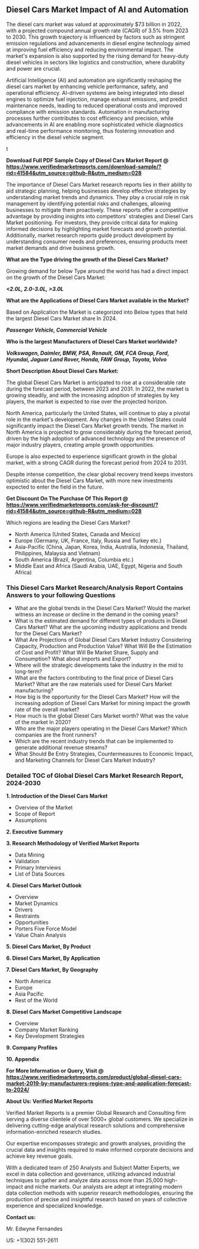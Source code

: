<h2>Diesel Cars Market Impact of AI and Automation</h2><p>The diesel cars market was valued at approximately $73 billion in 2022, with a projected compound annual growth rate (CAGR) of 3.5% from 2023 to 2030. This growth trajectory is influenced by factors such as stringent emission regulations and advancements in diesel engine technology aimed at improving fuel efficiency and reducing environmental impact. The market's expansion is also supported by the rising demand for heavy-duty diesel vehicles in sectors like logistics and construction, where durability and power are crucial.</p><p>Artificial Intelligence (AI) and automation are significantly reshaping the diesel cars market by enhancing vehicle performance, safety, and operational efficiency. AI-driven systems are being integrated into diesel engines to optimize fuel injection, manage exhaust emissions, and predict maintenance needs, leading to reduced operational costs and improved compliance with emission standards. Automation in manufacturing processes further contributes to cost efficiency and precision, while advancements in AI are enabling more sophisticated vehicle diagnostics and real-time performance monitoring, thus fostering innovation and efficiency in the diesel vehicle segment.</p>t</p><p id="" class=""><strong>Download Full PDF Sample Copy of Diesel Cars Market Report @ <a href="https://www.verifiedmarketreports.com/download-sample/?rid=41584&utm_source=github-R&utm_medium=028" target="_blank">https://www.verifiedmarketreports.com/download-sample/?rid=41584&utm_source=github-R&utm_medium=028</a></strong></p><p>The importance of&nbsp;Diesel Cars Market research reports lies in their ability to aid strategic planning, helping businesses develop effective strategies by understanding market trends and dynamics. They play a crucial role in risk management by identifying potential risks and challenges, allowing businesses to mitigate them proactively. These reports offer a competitive advantage by providing insights into competitors' strategies and Diesel Cars Market positioning. For investors, they provide critical data for making informed decisions by highlighting market forecasts and growth potential. Additionally, market research reports guide product development by understanding consumer needs and preferences, ensuring products meet market demands and drive business growth.</p><p><strong>What are the&nbsp;Type driving the growth of the Diesel Cars Market?</strong></p><p id="" class="">Growing demand for below Type around the world has had a direct impact on the growth of the Diesel Cars Market:</p><em><strong><2.0L, 2.0-3.0L, >3.0L</strong></em></p><strong>What are the&nbsp;Applications&nbsp;of Diesel Cars Market available in the Market?</strong></p><p id="" class="">Based on Application the Market is categorized into Below types that held the largest Diesel Cars Market share In 2024.</p><em><strong>Passenger Vehicle, Commercial Vehicle</strong></em></p><strong>Who is the largest Manufacturers of Diesel Cars Market worldwide?</strong></p><p><em><strong>Volkswagen, Daimler, BMW, PSA, Renault, GM, FCA Group, Ford, Hyundai, Jaguar Land Rover, Honda, FAW Group, Toyota, Volvo</strong></em></p><p id="" class=""><strong>Short Description About Diesel Cars Market:</strong></p><p>The global Diesel Cars Market is anticipated to rise at a considerable rate during the forecast period, between 2023 and 2031. In 2022, the market is growing steadily, and with the increasing adoption of strategies by key players, the market is expected to rise over the projected horizon.</p><p>North America, particularly the United States, will continue to play a pivotal role in the market's development. Any changes in the United States could significantly impact the Diesel Cars Market growth trends. The market in North America is projected to grow considerably during the forecast period, driven by the high adoption of advanced technology and the presence of major industry players, creating ample growth opportunities.</p><p>Europe is also expected to experience significant growth in the global market, with a strong CAGR during the forecast period from 2024 to 2031.</p><p>Despite intense competition, the clear global recovery trend keeps investors optimistic about the Diesel Cars Market, with more new investments expected to enter the field in the future.</p><p id="" class=""><strong>Get Discount On The Purchase Of This Report @ <a href="https://www.verifiedmarketreports.com/ask-for-discount/?rid=41584&utm_source=github-R&utm_medium=028" target="_blank">https://www.verifiedmarketreports.com/ask-for-discount/?rid=41584&utm_source=github-R&utm_medium=028</a></strong></p>Which regions are leading the Diesel Cars Market?</p><ul><li>North America (United States, Canada and Mexico)</li><li>Europe (Germany, UK, France, Italy, Russia and Turkey etc.)</li><li>Asia-Pacific (China, Japan, Korea, India, Australia, Indonesia, Thailand, Philippines, Malaysia and Vietnam)</li><li>South America (Brazil, Argentina, Columbia etc.)</li><li>Middle East and Africa (Saudi Arabia, UAE, Egypt, Nigeria and South Africa)</li></ul><h3 id="" class="">This Diesel Cars Market Research/Analysis Report Contains Answers to your following Questions</h3><ul><li>What are the global trends in the Diesel Cars Market? Would the market witness an increase or decline in the demand in the coming years?</li><li>What is the estimated demand for different types of products in Diesel Cars Market? What are the upcoming industry applications and trends for the Diesel Cars Market?</li><li>What Are Projections of Global Diesel Cars Market Industry Considering Capacity, Production and Production Value? What Will Be the Estimation of Cost and Profit? What Will Be Market Share, Supply and Consumption? What about imports and Export?</li><li>Where will the strategic developments take the industry in the mid to long-term?</li><li>What are the factors contributing to the final price of Diesel Cars Market? What are the raw materials used for Diesel Cars Market manufacturing?</li><li>How big is the opportunity for the Diesel Cars Market? How will the increasing adoption of Diesel Cars Market for mining impact the growth rate of the overall market?</li><li>How much is the global Diesel Cars Market worth? What was the value of the market In 2020?</li><li>Who are the major players operating in the Diesel Cars Market? Which companies are the front runners?</li><li>Which are the recent industry trends that can be implemented to generate additional revenue streams?</li><li>What Should Be Entry Strategies, Countermeasures to Economic Impact, and Marketing Channels for Diesel Cars Market Industry?</li></ul><h3 id="" class="">Detailed TOC of Global Diesel Cars Market Research Report, 2024-2030</h3><p id="" class=""><strong>1. Introduction of the Diesel Cars Market</strong></p><ul><li>Overview of the Market</li><li>Scope of Report</li><li>Assumptions</li></ul><p id="" class=""><strong>2. Executive Summary</strong></p><p id="" class=""><strong>3. Research Methodology of Verified Market Reports</strong></p><ul><li>Data Mining</li><li>Validation</li><li>Primary Interviews</li><li>List of Data Sources</li></ul><p id="" class=""><strong>4. Diesel Cars Market Outlook</strong></p><ul><li>Overview</li><li>Market Dynamics</li><li>Drivers</li><li>Restraints</li><li>Opportunities</li><li>Porters Five Force Model</li><li>Value Chain Analysis</li></ul><p id="" class=""><strong>5. Diesel Cars Market, By Product</strong></p><p id="" class=""><strong>6. Diesel Cars Market, By Application</strong></p><p id="" class=""><strong>7. Diesel Cars Market, By Geography</strong></p><ul><li>North America</li><li>Europe</li><li>Asia Pacific</li><li>Rest of the World</li></ul><p id="" class=""><strong>8. Diesel Cars Market Competitive Landscape</strong></p><ul><li>Overview</li><li>Company Market Ranking</li><li>Key Development Strategies</li></ul><p id="" class=""><strong>9. Company Profiles</strong></p><p id="" class=""><strong>10. Appendix</strong></p><p id="" class=""><strong>For More Information or Query, Visit @ <a href="https://www.verifiedmarketreports.com/product/global-diesel-cars-market-2019-by-manufacturers-regions-type-and-application-forecast-to-2024/" target="_blank">https://www.verifiedmarketreports.com/product/global-diesel-cars-market-2019-by-manufacturers-regions-type-and-application-forecast-to-2024/</a></strong></p><p id="" class=""><strong>About Us: Verified Market Reports</strong></p><p id="" class="">Verified Market Reports is a premier Global Research and Consulting firm serving a diverse clientele of over 5000+ global customers. We specialize in delivering cutting-edge analytical research solutions and comprehensive information-enriched research studies.</p><p id="" class="">Our expertise encompasses strategic and growth analyses, providing the crucial data and insights required to make informed corporate decisions and achieve key revenue goals.</p><p id="" class="">With a dedicated team of 250 Analysts and Subject Matter Experts, we excel in data collection and governance, utilizing advanced industrial techniques to gather and analyze data across more than 25,000 high-impact and niche markets. Our analysts are adept at integrating modern data collection methods with superior research methodologies, ensuring the production of precise and insightful research based on years of collective experience and specialized knowledge.</p><p id="" class=""><strong>Contact us:</strong></p><p id="" class="">Mr. Edwyne Fernandes</p><p id="" class="">US: +1(302) 551-2611</p>